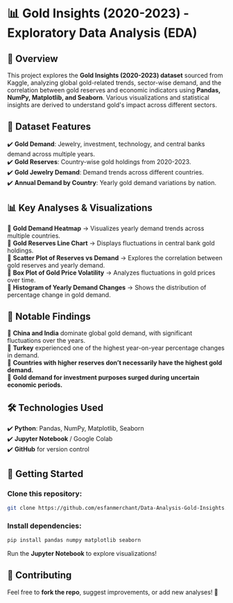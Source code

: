 # 📊 Gold Insights (2020-2023) - Exploratory Data Analysis (EDA)

## 📌 Overview
This project explores the **Gold Insights (2020-2023) dataset** sourced from Kaggle, analyzing global gold-related trends, sector-wise demand, and the correlation between gold reserves and economic indicators using **Pandas, NumPy, Matplotlib, and Seaborn**. Various visualizations and statistical insights are derived to understand gold's impact across different sectors.

## 📂 Dataset Features
✔️ **Gold Demand**: Jewelry, investment, technology, and central banks demand across multiple years.  
✔️ **Gold Reserves**: Country-wise gold holdings from 2020-2023.  
✔️ **Gold Jewelry Demand**: Demand trends across different countries.  
✔️ **Annual Demand by Country**: Yearly gold demand variations by nation.  

## 📊 Key Analyses & Visualizations
🔹 **Gold Demand Heatmap** → Visualizes yearly demand trends across multiple countries.  
🔹 **Gold Reserves Line Chart** → Displays fluctuations in central bank gold holdings.  
🔹 **Scatter Plot of Reserves vs Demand** → Explores the correlation between gold reserves and yearly demand.  
🔹 **Box Plot of Gold Price Volatility** → Analyzes fluctuations in gold prices over time.  
🔹 **Histogram of Yearly Demand Changes** → Shows the distribution of percentage change in gold demand.  

## 📜 Notable Findings
📌 **China and India** dominate global gold demand, with significant fluctuations over the years.  
📌 **Turkey** experienced one of the highest year-on-year percentage changes in demand.  
📌 **Countries with higher reserves don’t necessarily have the highest gold demand.**  
📌 **Gold demand for investment purposes surged during uncertain economic periods.**  

## 🛠️ Technologies Used
✔️ **Python**: Pandas, NumPy, Matplotlib, Seaborn  
✔️ **Jupyter Notebook** / Google Colab  
✔️ **GitHub** for version control  

## 🚀 Getting Started
### Clone this repository:
```sh
git clone https://github.com/esfanmerchant/Data-Analysis-Gold-Insights.git
```

### Install dependencies:
```sh
pip install pandas numpy matplotlib seaborn
```

Run the **Jupyter Notebook** to explore visualizations!

## 📢 Contributing
Feel free to **fork the repo**, suggest improvements, or add new analyses! 🚀
